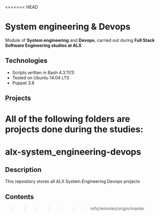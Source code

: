 <<<<<<< HEAD
# System engineering & Devops

Module of **System engineering** and **Devops**, carried out during **Full Stack Software Engineering studies at ALX**

## Technologies
* Scripts written in Bash 4.3.11(1)
* Tested on Ubuntu 14.04 LTS
* Puppet 3.8

## Projects
All of the following folders are projects done during the studies:
=======
# alx-system_engineering-devops
## Description
This repository stores all ALX System Engineering Devops projects
## Contents

>>>>>>> refs/remotes/origin/master
